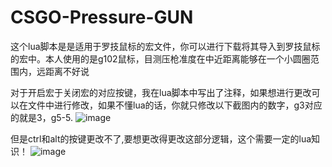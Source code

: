 # CSGO-Pressure-GUN

这个lua脚本是是适用于罗技鼠标的宏文件，你可以进行下载将其导入到罗技鼠标的宏中。本人使用的是g102鼠标，目测压枪准度在中近距离能够在一个小圆圈范围内，远距离不好说

对于开启宏于关闭宏的对应按键，我在lua脚本中写出了注释，如果想进行更改可以在文件中进行修改，如果不懂lua的话，你就只修改以下截图内的数字，g3对应的就是3，g5-5.
![image](https://github.com/MoonforDream/CSGO-Pressure-GUN/assets/127677534/0f7c8a41-8d22-4db9-b378-71ede461fd76)

但是ctrl和alt的按键更改不了,要想更改得更改这部分逻辑，这个需要一定的lua知识！
![image](https://github.com/MoonforDream/CSGO-Pressure-GUN/assets/127677534/5fed411a-f62a-4744-b72f-d231c9276f86)
